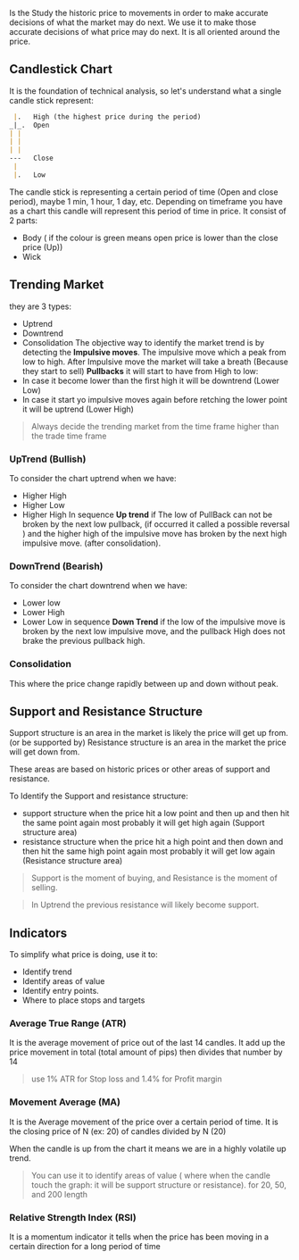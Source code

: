 Is the Study the historic price to movements in order to make accurate decisions of what the market may do next.
We use it to make those accurate decisions of what price may do next.
It is all oriented around the price.

## Candlestick Chart
It is the foundation of technical analysis, so let's understand what a single candle stick represent:
```markdown
 |.   High (the highest price during the period)
_|_.  Open
| |
| |
| |
---   Close
 |
 |.   Low
```
The candle stick is representing a certain period of time (Open and close period), maybe 1 min, 1 hour, 1 day, etc.
Depending on timeframe you have as a chart this candle will represent this period of time in price.
It consist of 2 parts:
- Body ( if the colour is green means open price is lower than the close price (Up))
- Wick


## Trending Market
they are 3 types:
- Uptrend
- Downtrend
- Consolidation
The objective way to identify the market trend is by detecting the **Impulsive moves**.
The impulsive move which a peak from low to high.
After Impulsive move the market will take a breath (Because they start to sell) **Pullbacks**
it will start to have from High to low:
- In case it become lower than the first high it will be downtrend (Lower Low)
- In case it start yo impulsive moves again before retching the lower point it will be uptrend (Lower High)

> Always decide the trending market from the time frame higher than the trade time frame
### UpTrend (Bullish)
To consider the chart uptrend when we have:
- Higher High
- Higher Low
- Higher High
In sequence
**Up trend** if The low of PullBack can not be broken by the next low pullback, (if occurred it called a possible reversal ) and the higher high of the impulsive move has broken by the next high impulsive move. (after consolidation).
### DownTrend (Bearish)
To consider the chart downtrend when we have:
- Lower low
- Lower High
- Lower Low
in sequence
**Down Trend** if the low of the impulsive move is broken by the next low impulsive move, and the pullback High does not brake the previous pullback high.

### Consolidation
This where the price change rapidly between up and down without peak.

## Support and Resistance Structure
Support structure is an area in the market is likely the price will get up from. (or be supported by)
Resistance structure is an area in the market the price will get down from.

These areas are based on historic prices or other areas of support and resistance.
 
To Identify the Support and resistance structure:
- support structure when the price hit a low point and then up and then hit the same point again most probably it will get high again (Support structure area)
- resistance structure when the price hit a high point and then down and then hit the same high point again most probably it will get low again (Resistance structure area)


> Support is the moment of buying, and Resistance is the moment of selling.

> In Uptrend the previous resistance will likely become support.
## Indicators
To simplify what price is doing, use it to:
- Identify trend
- Identify areas of value
- Identify entry points.
- Where to place stops and targets

### Average True Range (ATR)
It is the average movement of price out of the last 14 candles.
It add up the price movement in total (total amount of pips) then divides that number  by 14

> use 1% ATR for Stop loss and 1.4% for Profit margin

### Movement Average (MA)
It is the Average movement of the price over a certain period of time.
It is the closing price of N (ex: 20) of candles divided by N (20)

When the candle is up from the chart it means we are in a highly volatile up trend.

> You can use it to identify areas of value ( where when the candle touch the graph: it will be support structure or resistance). for 20, 50, and 200 length

### Relative Strength Index (RSI)
It is a momentum indicator it tells when the price has been moving in a certain direction for a long period of time